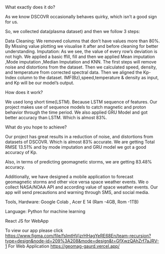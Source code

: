 What exactly does it do?

As we know DSCOVR occasionally behaves quirky, which isn’t a good sign for us.

So, we collected data(plasma dataset) and then we follow 3 steps:

Data Cleaning: We removed columns that don’t have values more than 80%.
By Missing value plotting we visualise it after and before cleaning for better understanding.
Imputation: As we see, the value of every row’s deviation is not high. We applied a basic ffill, fill and then we applied Mean imputation ,Mode imputation ,Median Imputation and  KNN. The first steps will remove noise and distortions from the dataset. Then we calculated speed, density, and temperature from corrected spectral data.
Then we aligned the Kp-Index column to the dataset. IMF(Bz),speed,temperature & density as input, and Kp will be our model’s output.


How does it work?

We used long short time(LSTM). Because LSTM sequence of features. Our project makes use of sequence models to catch magnetic and proton behavior through the time period.
We also applied GRU Model and got better accuracy than LSTM. Which is almost 83%.  




What do you hope to achieve?

Our project has great results in a reduction of noise, and distortions from datasets of DSCOVR. Which is almost 83% accurate. We are getting Total RMSE 13.51% and by mode imputation and GRU model we got a good accuracy of Kp.



Also, in terms of predicting geomagnetic storms, we are getting 83.48% accuracy.



Additionally, we have designed a mobile application to forecast geomagnetic storms and other vice versa space weather events. We o collect NASA/NOAA API and according value of space weather events. Our app will send precautions and warning through SMS, and social media.



Tools, Hardware: Google Colab , Acer E 14 (Ram -4GB, Rom -1TB)

Language: Python for machine learning

React JS for WebApp

 To view our app please click https://www.figma.com/file/fsImtHVjzrHHagYeRE68En/team-recursion?type=design&node-id=209%3A208&mode=design&t=GfXwzQAhZrf7aJRV-1
 For Web Application https://geomag-gaurd.vercel.app/

